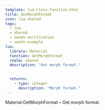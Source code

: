 ```yaml
---
template: lua-class-function.html
title: GetMorphFormat
icon: lua-shared
tags:
  - lua
  - shared
  - needs-verification
  - needs-example
lua:
  library: Material
  function: GetMorphFormat
  realm: shared
  description: "Get morph format."
  
  
  returns:
    - type: integer
      description: "Morph format."
---
```


<div class="lua__search__keywords">
Material:GetMorphFormat &#x2013; Get morph format.
</div>
